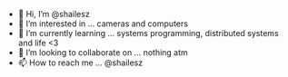 - 👋 Hi, I’m @shailesz
- 👀 I’m interested in ... cameras and computers
- 🌱 I’m currently learning ... systems programming, distributed systems and life <3
- 💞️ I’m looking to collaborate on ... nothing atm
- 📫 How to reach me ... @shailesz

<!---
shailesz/shailesz is a ✨ special ✨ repository because its `README.md` (this file) appears on your GitHub profile.
You can click the Preview link to take a look at your changes.
--->
